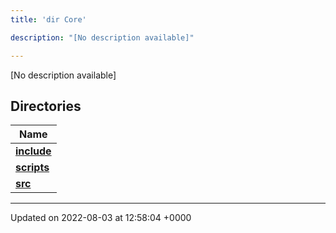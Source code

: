 ```yaml
---
title: 'dir Core'

description: "[No description available]"

---
```







[No description available]

## Directories

| Name           |
| -------------- |
| **[include](/documentation/code/darkbit/files/dir_4cd4c13d01dc4f9c94211f072e8c6dd9/#dir-include)**  |
| **[scripts](/documentation/code/darkbit/files/dir_5a9368dd7ffdf691a264d6aaa70592eb/#dir-scripts)**  |
| **[src](/documentation/code/darkbit/files/dir_6635075fd29d94b1e79ef2060fed20a6/#dir-src)**  |






-------------------------------

Updated on 2022-08-03 at 12:58:04 +0000
